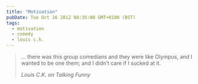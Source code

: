 ```yaml
---
title: "Motivation"
pubDate: Tue Oct 16 2012 08:35:00 GMT+0100 (BST)
tags:
  - motivation
  - comedy
  - louis c.k.
---
```


<blockquote>
<p>&#x2026; there was this group comedians and they were like Olympus, and I wanted to be one them; and I didn&#x2019;t care if I sucked at it.</p>
<cite>Louis C.K. on Talking Funny</cite>
</blockquote>
